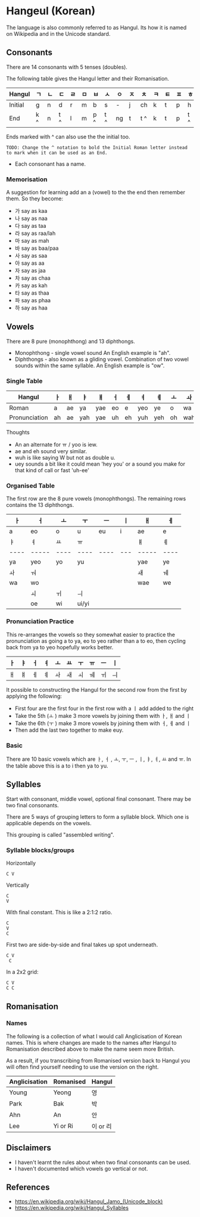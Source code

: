 Hangeul (Korean)
================

The language is also commonly referred to as Hangul. Its how it is named on
Wikipedia and in the Unicode standard.

Consonants
----------
There are 14 consonants with 5 tenses (doubles).

The following table gives the Hangul letter and their Romanisation.

|Hangul  | ㄱ | ㄴ | ㄷ | ㄹ | ㅁ | ㅂ | ㅅ | ㅇ | ㅈ | ㅊ | ㅋ |ㅌ | ㅍ | ㅎ | ㄲ | ㄸ | ㅃ | ㅆ | ㅉ |
|--------|---|---|---|---|---|---|---|---|---|---|---|---|---|---|---|---|---|---|--|
|Initial | g | n | d | r | m | b | s | - | j | ch | k | t | p | h | kk | tt | pp | ss | jj |
|End     | k ^ | n  | t ^ | l | m | p ^ | t ^ | ng | t | t ^ | k | t | p | t ^ | k ^ | |t ^ | |

Ends marked with ^ can also use the  the initial too.

```
TODO: Change the ^ notation to bold the Initial Roman letter instead to mark when it can be used as an End.
```

* Each consonant has a name.

### Memorisation
A suggestion for learning add an a (vowel) to the the end then remember them.
So they become:
  * 가 say as kaa
  * 나 say as naa
  * 다 say as taa
  * 라 say as raa/lah
  * 마 say as mah
  * 바 say as baa/paa
  * 사 say as saa
  * 아 say as aa
  * 자 say as jaa
  * 차 say as chaa
  * 카 say as kah
  * 타 say as thaa
  * 파 say as phaa
  * 하 say as haa

Vowels
------
There are 8 pure (monophthong) and 13 diphthongs.

* Monophthong - single vowel sound
  An English example is "ah".
* Diphthongs - also known as a gliding vowel. Combination of two vowel sounds within the same syllable.
  An English example is "ow".

### Single Table
| Hangul | ㅏ | ㅐ | ㅑ | ㅒ | ㅓ | ㅔ | ㅕ | ㅖ | ㅗ | ㅘ | ㅙ | ㅚ | ㅛ | ㅜ | ㅝ | ㅞ | ㅟ | ㅠ | ㅡ | ㅢ | ㅣ |
|--------|----|----|----|----|----|----|----|----|----|----|----|----|----|----|----|----|----|----|----|----|----|
| Roman  | a | ae | ya | yae | eo | e | yeo | ye | o | wa | wae | oe | yo | u | wo | we | wi | yu | eu | ui/yi | i |
| Pronunciation |  ah | ae | yah | yae | uh | eh | yuh | yeh | oh | wah | wae | weh | yoh | oo | wuh | weh | wee | yoo | uh | uey | ee |

Thoughts
* An an alternate for ㅠ / yoo is iew.
* ae and eh sound very similar.
* wuh is like saying W but not as double u.
* uey sounds a bit like it could mean 'hey you' or a sound you make for that
  kind of call or fast 'uh-ee'

### Organised Table

The first row are the 8 pure vowels (monophthongs).
The remaining rows contains the 13 diphthongs.

| ㅏ | ㅓ  | ㅗ | ㅜ | ㅡ  | ㅣ| ㅐ  | ㅔ |
|----|-----|----|----|----|---|-----|----|
| a  | eo  | o  | u  | eu | i | ae  | e  |
| ㅑ | ㅕ  | ㅛ  | ㅠ |   |   | ㅒ  | ㅖ |
|----|-----|----|----|----|---|-----|----|
| ya | yeo | yo | yu |    |   | yae | ye |
| ㅘ | ㅝ  |    |    |   |   |  ㅙ | ㅞ  |
| wa | wo  |    |    |    |   | wae | we |
|    | ㅚ  | ㅟ | ㅢ |   |   |     |    |
|    | oe  | wi | ui/yi |    |   |     |    |

### Pronunciation Practice

This re-arranges the vowels so they somewhat easier to practice the
pronunciation as going a to ya, eo to yeo rather than a to eo, then cycling
back from ya to yeo hopefully works better.

| ㅏ | ㅑ | ㅓ | ㅕ | ㅗ | ㅛ | ㅜ | ㅠ | ㅡ | ㅣ|
|----|----|----|----|----|---|----|----|----|----|
| ㅐ | ㅒ | ㅔ | ㅖ | ㅘ | ㅙ | ㅚ | ㅞ | ㅟ | ㅢ |

It possible to constructing the Hangul for the second row from the first by
applying the following:
- First four are the first four in the first row with a ㅣ add added to the
  right
- Take the 5th (ㅗ ) make 3 more vowels by joining them with ㅏ, ㅐ and ㅣ
- Take the 6th (ㅜ ) make 3 more vowels by joining them with ㅓ, ㅔ and ㅣ
- Then add the last two together to make euy.

### Basic

There are 10 basic vowels which are ㅏ, ㅓ , ㅗ, ㅜ, ㅡ , ㅣ, ㅑ, ㅕ, ㅛ and ㅠ.
In the table above this is a to i then ya to yu.

Syllables
---------

Start with consonant, middle vowel, optional final consonant.
There may be two final consonants.

There are 5 ways of grouping letters to form a syllable block.
Which one is applicable depends on the vowels.

This grouping is called "assembled writing".

### Syllable blocks/groups

Horizontally
```
C V
```
Vertically
```
C
V
```

With final constant. This is like a 2:1:2 ratio.
```
C
V
C
```

First two are side-by-side and final takes up spot underneath.
```
C V
 C
```

In a 2x2 grid:
```
C V
C C
```

Romanisation
-----------------

### Names

The following is a collection of what I would call Anglicisation of Korean
names. This is where changes are made to the names after Hangul to Romanisation
described above to make the name seem more British.

As a result, if you transcribing from Romanised version back to Hangul you will
often find yourself needing to use the version on the right.

| Anglicisation | Romanised | Hangul   |
|---------------|-----------|----------|
| Young         | Yeong     |   영     |
| Park          | Bak       |  	박     |
| Ahn           | An        |   안     |
| Lee           | Yi or Ri  | 이 or 리 |

Disclaimers
-----------
- I haven't learnt the rules about when two final consonants can be used.
- I haven't documented which vowels go vertical or not.

References
----------
* https://en.wikipedia.org/wiki/Hangul_Jamo_(Unicode_block)
* https://en.wikipedia.org/wiki/Hangul_Syllables
